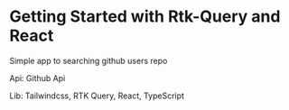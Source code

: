 # Getting Started with Rtk-Query and React 

Simple app to searching github users repo

Api: Github Api

Lib: Tailwindcss, RTK Query, React, TypeScript 

